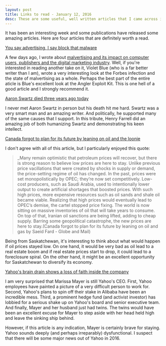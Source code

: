 ```yaml
---
layout: post
title: Links to read - January 12, 2016
desc: These are some useful, well written articles that I came across in the week of January 5 - 12, 2016.
---
```


It has been an interesting week and some publications have released some amazing articles. Here are four articles that are definitely worth a read.

[You say advertising, I say block that malware](http://www.engadget.com/2016/01/08/you-say-advertising-i-say-block-that-malware/)

A few days ago, I wrote about [malvertising and its impact on computer users, publishers and the digital marketing industry](http://www.hluska.ca/malvertising-plague/). Well, if you're interested in reading another take on it, Violet Blue (who is a far better writer than I am), wrote a very interesting look at the Forbes infection and the state of malvertising as a whole. Perhaps the best part of the entire aticle is Blue's excellent look at the Angler Exploit Kit. This is one hell of a good article and I strongly recommend it.

[Aaron Swartz died three years ago today](http://crookedtimber.org/2016/01/11/aaron-swartz-died-three-years-ago-today/)

I never met Aaron Swartz in person but his death hit me hard. Swartz was a very smart man and an amazing writer. And politically, he supported many of the same causes that I support. In this tribute, Henry Farrell did an amazing job of both humanizing Swartz and demonstrating his keen intellect.

[Canada forgot to plan for its future by leaning on oil and the loonie](http://www.theglobeandmail.com/report-on-business/rob-commentary/canada-forgot-to-plan-for-its-future-by-leaning-on-oil-and-the-loonie/article28083772/)

I don't agree with all of this article, but I particularly enjoyed this quote:

>_Many remain optimistic that petroleum prices will recover, but there is strong reason to believe low prices are here to stay. Unlike previous price vacillations that were created by shocks in supply or demand, the price-setting regime of oil has changed. In the past, prices were set monopolistically by OPEC; they’re now set competitively. Low-cost producers, such as Saudi Arabia, used to intentionally lower output to create artificial shortages that boosted prices. With such high prices, more expensive resources such as oil sands and shale oil became viable. Realizing that high prices would eventually lead to OPEC’s demise, the cartel stopped price fixing. The world is now sitting on massive inventories of oil that will take years to consume. On top of that, Iranian oil sanctions are being lifted, adding to cheap supply. Barring some geopolitical catastrophe, the new prices are here to stay.(Canada forgot to plan for its future by leaning on oil and gas by Saeid Fard - Globe and Mail)

Being from Saskatchewan, it's interesting to think about what would happen if oil prices stayed low. On one hand, it would be very bad as oil lead to a real estate boom and if real estate prices start to drop, it could lead to a foreclosure spiral. On the other hand, it might be an excellent opportunity for Saskatchewan to diversify its economy.

[Yahoo's brain drain shows a loss of faith inside the company](http://www.nytimes.com/2016/01/11/technology/yahoos-brain-drain-shows-a-loss-of-faith-inside-the-company.html?&_r=0)

I am very surprised that Marissa Mayer is still Yahoo's CEO. First, Yahoo employees have painted a picture of a very difficult person to work for. Second, Yahoo's plans to spin off their stake in Alibaba have been an incredible mess. Third, a prominent hedge fund (and activist investor) has lobbied for a serious shake up on Yahoo's board and senior executive team. And finally, Mayer and her husband just had twins. The twins would have been an excellent excuse for Mayer to step aside with her head held high and leave the sinking ship behind.

However, if this article is any indication, Mayer is certainly brave for staying. Yahoo sounds deeply (and perhaps irreparably) dysfunctional. I suspect that there will be some major news out of Yahoo in 2016.
